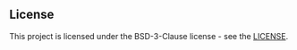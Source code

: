 

## License

This project is licensed under the BSD-3-Clause license - see the [LICENSE](https://github.com/nokia/fixtureresources/blob/master/LICENSE).